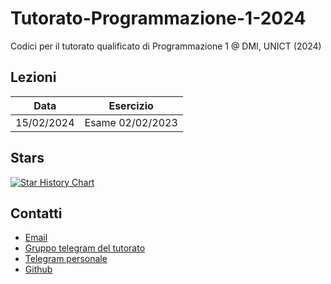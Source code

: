 # Tutorato-Programmazione-1-2024
Codici per il tutorato qualificato di Programmazione 1 @ DMI, UNICT (2024)

## Lezioni
| Data | Esercizio |
| ----- | --------- |
| 15/02/2024 | Esame 02/02/2023 |

## Stars

[![Star History Chart](https://api.star-history.com/svg?repos=Herbrant/Tutorato-Programmazione-1-2024&type=Date)](https://star-history.com/#Herbrant/Tutorato-Programmazione-1-2024&Date)

## Contatti
- [Email](mailto:davide.carnemolla@unict.it)
- [Gruppo telegram del tutorato](https://t.me/+VgP5Dogke9phOTY0)
- [Telegram personale](https://t.me/Herbrant)
- [Github](https://github.com/Herbrant)
